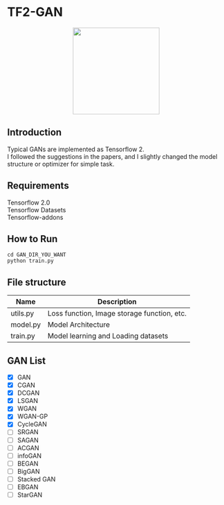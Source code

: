 # TF2-GAN 
<p align="center">
    <img src="https://pbs.twimg.com/profile_images/1103339571977248768/FtFnqC38_400x400.png" width="200"\>
</p>

## Introduction
Typical GANs are implemented as Tensorflow 2. <br>
I followed the suggestions in the papers, and I slightly changed the model structure or optimizer for simple task. <br>

## Requirements
Tensorflow 2.0<br>
Tensorflow Datasets<br>
Tensorflow-addons

## How to Run 
```
cd GAN_DIR_YOU_WANT
python train.py
```

## File structure
| Name     | Description                                 |
|----------|---------------------------------------------|
| utils.py | Loss function, Image storage function, etc. |
| model.py | Model Architecture                          |
| train.py | Model learning and Loading datasets         |

## GAN List
- [X] GAN
- [X] CGAN
- [X] DCGAN
- [X] LSGAN
- [X] WGAN
- [X] WGAN-GP 
- [X] CycleGAN
- [ ] SRGAN
- [ ] SAGAN
- [ ] ACGAN
- [ ] infoGAN
- [ ] BEGAN
- [ ] BigGAN
- [ ] Stacked GAN
- [ ] EBGAN
- [ ] StarGAN
